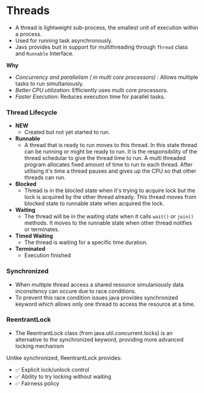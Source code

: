 # Threads

* A thread is lightweight sub-process, the smallest unit of execution within a process.
* Used for running task asynchronously.
* Javs provides buit in support for multithreading through `Thread` class and `Runnable` Interface.

**Why**

* *Concurrency and parallelism ( in multi core processors)* : Allows multiple tasks to run simultaniously.
* *Better CPU utilization*: Efficiently uses multi core processors.
* *Faster Execution*: Reduces execution time for parallel tasks.

### Thread Lifecycle

* **NEW**
  * Created but not yet started to run.
* **Runnable**
  * A thread that is ready to run moves to this thread. In this state thread can be running or might be ready to run. It is the responsibility of the thread schedular to give the thread time to run. A multi threaded program allocates fixed amount of time to run to each thread. After utilising it's time a thread pauses and gives up the CPU so that other threads can run.
* **Blocked**
  * Thread is in the blocled state when it's trying to acquire lock but the lock is acquired by the other thread already. This thread moves from blocked state to runnable state when acquired the lock.
* **Waiting**
  * The thread will be in the waiting state when it calls `wait()` or `join()` methods. It moves to the runnable state when other thread notifies or terminates.
* **Timed Waiting**
  *  The thread is waiting for a specific time duration.
* **Terminated**
  * Execution finished


### Synchronized

* When multiple thread access a shared resource simulaniously data inconsitency can occure due to race conditions.
* To prevent this race condition issues java provides synchronized keyword which allows only one thread to access the resource at a time.


### ReentrantLock

* The ReentrantLock class (from java.util.concurrent.locks) is an alternative to the synchronized keyword, providing more advanced locking mechanism

Unlike synchronized, ReentrantLock provides:
* ✅ Explicit lock/unlock control
* ✅ Ability to try locking without waiting
* ✅ Fairness policy
  